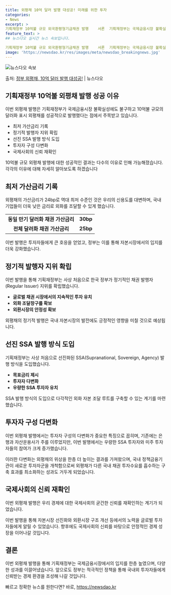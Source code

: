 ```yaml
---
title: 외평채 10억 달러 발행 대성공! 미래를 위한 투자
categories:
- News
excerpt: >
기획재정부 10억불 규모 외국환평형기금채권 발행    서론  기획재정부는 국제금융시장 불확실성에도 불구하고 …
feature_text: >
## 뉴스다오 실시간 뉴스 속보입니다.

기획재정부 10억불 규모 외국환평형기금채권 발행    서론  기획재정부는 국제금융시장 불확실성에도 불구하고 …
image: 'https://newsdao.kr/res/images/meta/newsdao_breakingnews.jpg'
---
```


![뉴스다오 속보](https://newsdao.kr/res/images/meta/newsdao_breakingnews.jpg)

<p>출처: <a href="https://newsdao.kr/4477" rel="dofollow">정부 외평채, 10억 달러 발행 대성공!</a> | 뉴스다오</p>

<h2 data-ke-size="size26">기획재정부 10억불 외평채 발행 성공 이유</h2>
이번 외평채 발행은 기획재정부가 국제금융시장 불확실성에도 불구하고 10억불 규모의 달러화 표시 외평채를 성공적으로 발행했다는 점에서 주목받고 있습니다.

<ul>
  <li>최저 가산금리 기록</li>
  <li>정기적 발행자 지위 확립</li>
  <li>선진 SSA 발행 방식 도입</li>
  <li>투자자 구성 다변화</li>
  <li>국제사회의 신뢰 재확인</li>
</ul>

<p data-ke-size="size16">10억불 규모 외평채 발행에 대한 성공적인 결과는 다수의 이유로 인해 가능해졌습니다. 각각의 이유에 대해 자세히 알아보도록 하겠습니다</p>

<h2 data-ke-size="size26">최저 가산금리 기록</h2>
외평채의 가산금리가 24bp로 역대 최저 수준인 것은 우리의 신용도를 대변하며, 국내 기업들이 더욱 낮은 금리로 외화를 조달할 수 있게 했습니다.

<table>
  <tr>
    <td style="text-align: center; height: 17px;"><b>동일 만기 달러화 채권 가산금리</b></td>
    <td style="text-align: center; height: 17px;"><b>30bp</b></td>
  </tr>
  <tr>
    <td style="text-align: center; height: 17px;"><b>전체 달러화 채권 가산금리</b></td>
    <td style="text-align: center; height: 17px;"><b>25bp</b></td>
  </tr>
</table>

<p data-ke-size="size16">이번 발행은 투자자들에게 큰 호응을 얻었고, 정부는 이를 통해 자본시장에서의 입지를 더욱 강화했습니다.</p>

<h2 data-ke-size="size26">정기적 발행자 지위 확립</h2>
이번 발행을 통해 기획재정부는 사상 처음으로 한국 정부가 정기적인 채권 발행자(Regular Issuer) 지위를 확립했습니다.

<ul>
  <li><b>글로벌 채권 시장에서의 지속적인 투자 유치</b></li>
  <li><b>외화 조달창구를 확보</b></li>
  <li><b>외환시장의 안정성 확보</b></li>
</ul>

<p data-ke-size="size16">외평채의 정기적 발행은 국내 자본시장의 발전에도 긍정적인 영향을 미칠 것으로 예상됩니다.</p>

<h2 data-ke-size="size26">선진 SSA 발행 방식 도입</h2>
기획재정부는 사상 처음으로 선진화된 SSA(Supranational, Sovereign, Agency) 발행 방식을 도입했습니다.

<ul>
  <li><b>목표금리 제시</b></li>
  <li><b>투자자 다변화</b></li>
  <li><b>우량한 SSA 투자자 유치</b></li>
</ul>

<p data-ke-size="size16">SSA 발행 방식의 도입으로 다각적인 외화 자본 조달 루트를 구축할 수 있는 계기를 마련했습니다.</p>

<h2 data-ke-size="size26">투자자 구성 다변화</h2>
이번 외평채 발행에서는 투자자 구성의 다변화가 중요한 특징으로 꼽히며, 기존에는 은행과 자산운용사가 주를 이루었지만, 이번 발행에서는 우량한 SSA 투자자와 미주 투자자들의 참여가 크게 증가했습니다.

<p data-ke-size="size16">이러한 다변화는 외평채의 위상을 한층 더 높이는 결과를 가져왔으며, 국내 정책금융기관이 새로운 투자자군을 개척함으로써 외평채가 다른 국내 채권 투자수요를 흡수하는 구축 효과를 최소화하는 성과도 거두게 되었습니다.</p>

<h2 data-ke-size="size26">국제사회의 신뢰 재확인</h2>
이번 외평채 발행은 우리 경제에 대한 국제사회의 굳건한 신뢰를 재확인하는 계기가 되었습니다.

<p data-ke-size="size16">이번 발행을 통해 자본시장 선진화와 외환시장 구조 개선 등에서의 노력을 글로벌 투자자들에게 알릴 수 있었습니다. 향후에도 국제사회의 신뢰를 바탕으로 안정적인 경제 성장을 이어나갈 것입니다.</p>

<h2 data-ke-size="size26">결론</h2>
이번 외평채 발행을 통해 기획재정부는 국제금융시장에서의 입지를 한층 높였으며, 다양한 성과를 이끌어냈습니다. 앞으로도 정부는 적극적인 정책을 통해 국내외 투자자들에게 신뢰받는 경제 환경을 조성해 나갈 것입니다.

<p data-ke-size="size16"></p> 

빠르고 정확한 뉴스를 원한다면? 바로, <a href="https://newsdao.kr" rel="dofollow">https://newsdao.kr</a>


    
